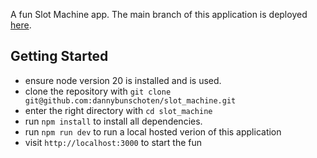 A fun Slot Machine app. The main branch of this application is deployed [here](https://slot-machine.nl). 

## Getting Started
- ensure node version 20 is installed and is used.
- clone the repository with `git clone git@github.com:dannybunschoten/slot_machine.git`
- enter the right directory with `cd slot_machine`
- run `npm install` to install all dependencies.
- run `npm run dev` to run a local hosted verion of this application
- visit `http://localhost:3000` to start the fun
